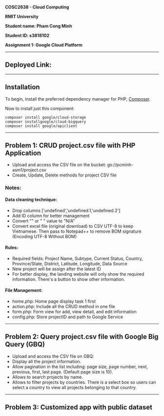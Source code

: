 **COSC2638 - Cloud Computing**

**RMIT University**

**Student name: Pham Cong Minh**

**Student ID: s3818102**

**Assignment 1: Google Cloud Platform**

---

## Deployed Link:

---
## Installation
To begin, install the preferred dependency manager for PHP, [Composer](https://getcomposer.org/).

Now to install just this component:
```
composer install google/cloud-storage
composer installgoogle/cloud-bigquery
composer install google/apiclient
```
---

## Problem 1: CRUD project.csv file with PHP Application

- Upload and access the CSV file on the bucket: gs://pcminh-asm1/project.csv
- Create, Update, Delete methods for project CSV file

### Notes:

#### Data cleaning technique:

- Drop columns ['undefined','undefined.1,'undefined.2']
- Add ID column for better management
- Convert "" or " " value to "N/A"
- Convert excel file (original download) to CSV UTF-8 to keep Vietnamese. Then pass to Notepad++ to remove BOM signature (Encoding UTF-8 Without BOM)

#### Rules:

- Required fields: Project Name, Subtype, Current Status, Country, Province/State, District, Latitude, Longitude, Data Source
- New project will be assign after the latest ID
- For better display, the landing website will only show the required information. There's a button to show other information.

#### File Management:

- home.php: Home page display task 1 first
- action.php: Include all the CRUD method in one file
- form.php: Form view for add, view detail, and edit information
- config.php: Store projectID and path to Google Service

---

## Problem 2: Query project.csv file with Google Big Query (GBQ)

- Upload and access the CSV file on GBQ:
- Display all the project information.
- Allow pagination in the list including: page size, page number, next, previous, first, last page.
  (Default page size is 10).
- Allows to search projects by name.
- Allows to filter projects by countries. There is a select box so users can
  select a country to view all projects belonging to that country.

---

## Problem 3: Customized app with public dataset
